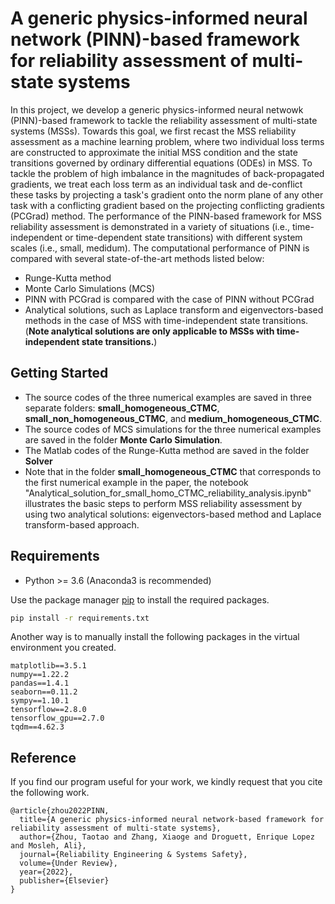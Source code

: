 # A generic physics-informed neural network (PINN)-based framework for reliability assessment of multi-state systems

In this project, we develop a generic physics-informed neural netwowk (PINN)-based framework to tackle the reliability assessment of multi-state systems (MSSs). Towards this goal, we first recast the MSS reliability assessment as a machine learning problem, where two individual loss terms are constructed to approximate the initial MSS condition and the state transitions governed by ordinary differential equations (ODEs) in MSS. To tackle the problem of high imbalance in the magnitudes of back-propagated gradients, we treat each loss term as an individual task and de-conflict these tasks by projecting a task's gradient onto the norm plane of any other task with a conflicting gradient based on the projecting conflicting gradients (PCGrad) method. The performance of the PINN-based framework for MSS reliability assessment is demonstrated in a variety of situations (i.e., time-independent or time-dependent state transitions) with different system scales (i.e., small, medidum). The computational performance of PINN is compared with several state-of-the-art methods listed below:
- Runge-Kutta method
- Monte Carlo Simulations (MCS)
- PINN with PCGrad is compared with the case of PINN without PCGrad
- Analytical solutions, such as Laplace transform and eigenvectors-based methods in the case of MSS with time-independent state transitions. (**Note analytical solutions are only applicable to MSSs with time-independent state transitions.**)

## Getting Started

* The source codes of the three numerical examples are saved in three separate folders: **small_homogeneous_CTMC**, **small_non_homogeneous_CTMC**, and **medium_homogeneous_CTMC**. 
* The source codes of MCS simulations for the three numerical examples are saved in the folder **Monte Carlo Simulation**. 
* The Matlab codes of the Runge-Kutta method are saved in the folder **Solver**
* Note that in the folder **small_homogeneous_CTMC** that corresponds to the first numerical example in the paper, the notebook "Analytical_solution_for_small_homo_CTMC_reliability_analysis.ipynb" illustrates the basic steps to perform MSS reliability assessment by using two analytical solutions: eigenvectors-based method and Laplace transform-based approach. 


## Requirements
* Python >= 3.6 (Anaconda3 is recommended)

Use the package manager [pip](https://pip.pypa.io/en/stable/) to install the required packages.

```bash
pip install -r requirements.txt
```

Another way is to manually install the following packages in the virtual environment you created.

```
matplotlib==3.5.1
numpy==1.22.2
pandas==1.4.1
seaborn==0.11.2
sympy==1.10.1
tensorflow==2.8.0
tensorflow_gpu==2.7.0
tqdm==4.62.3
```

## Reference
If you find our program useful for your work, we kindly request that you cite the following work. 
```
@article{zhou2022PINN,
  title={A generic physics-informed neural network-based framework for reliability assessment of multi-state systems},
  author={Zhou, Taotao and Zhang, Xiaoge and Droguett, Enrique Lopez and Mosleh, Ali},
  journal={Reliability Engineering & Systems Safety},
  volume={Under Review},
  year={2022},
  publisher={Elsevier}
}
```
